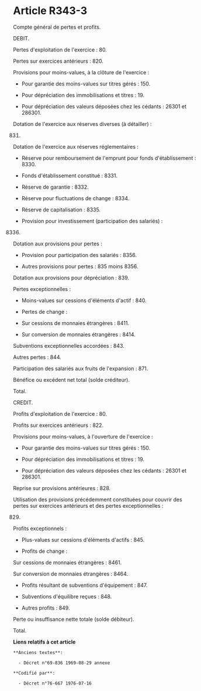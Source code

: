 # Article R343-3

Compte général de pertes et profits.

DEBIT.

Pertes d'exploitation de l'exercice : 80.

Pertes sur exercices antérieurs : 820.

Provisions pour moins-values, à la clôture de l'exercice :

- Pour garantie des moins-values sur titres gérés : 150.

- Pour dépréciation des immobilisations et titres : 19.

- Pour dépréciation des valeurs déposées chez les cédants : 26301 et 286301.

Dotation de l'exercice aux réserves diverses (à détailler) :

831.

Dotation de l'exercice aux réserves réglementaires :

- Réserve pour remboursement de l'emprunt pour fonds d'établissement : 8330.

- Fonds d'établissement constitué : 8331.

- Réserve de garantie : 8332.

- Réserve pour fluctuations de change : 8334.

- Réserve de capitalisation : 8335.

- Provision pour investissement (participation des salariés) :

8336.

Dotation aux provisions pour pertes :

- Provision pour participation des salariés : 8356.

- Autres provisions pour pertes : 835 moins 8356.

Dotation aux provisions pour dépréciation : 839.

Pertes exceptionnelles :

- Moins-values sur cessions d'éléments d'actif : 840.

- Pertes de change :

- Sur cessions de monnaies étrangères : 8411.

- Sur conversion de monnaies étrangères : 8414.

Subventions exceptionnelles accordées : 843.

Autres pertes : 844.

Participation des salariés aux fruits de l'expansion : 871.

Bénéfice ou excédent net total (solde créditeur).

Total.

CREDIT.

Profits d'exploitation de l'exercice : 80.

Profits sur exercices antérieurs : 822.

Provisions pour moins-values, à l'ouverture de l'exercice :

- Pour garantie des moins-values sur titres gérés : 150.

- Pour dépréciation des immobilisations et titres : 19.

- Pour dépréciation des valeurs déposées chez les cédants : 26301 et 286301.

Reprise sur provisions antérieures : 828.

Utilisation des provisions précédemment constituées pour couvrir des pertes sur exercices antérieurs et des pertes
exceptionnelles :

829.

Profits exceptionnels :

- Plus-values sur cessions d'éléments d'actifs : 845.

- Profits de change :

Sur cessions de monnaies étrangères : 8461.

Sur conversion de monnaies étrangères : 8464.

- Profits résultant de subventions d'équipement : 847.

- Subventions d'équilibre reçues : 848.

- Autres profits : 849.

Perte ou insuffisance nette totale (solde débiteur).

Total.

**Liens relatifs à cet article**

	**Anciens textes**:

	  - Décret n°69-836 1969-08-29 annexe

	**Codifié par**:

	  - Décret n°76-667 1976-07-16
